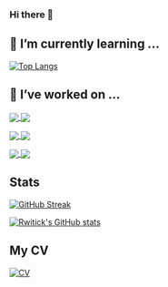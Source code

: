 ### Hi there 👋

## 🌱 I’m currently learning ... 

[![Top Langs](https://github-stats-barnacle.vercel.app/api/top-langs/?username=humble-barnacle001&langs_count=10&layout=compact&theme=dark&exclude_repo=udemy-basic-html-brad)](https://github-stats-barnacle.vercel.app)
  
## 🔭 I’ve worked on ...

<p>
  <a href="https://webapp-weather.netlify.app/">
  <img align="center" src="https://github-stats-barnacle.vercel.app/api/pin/?username=humble-barnacle001&repo=webapp-weather&theme=calm" />
  </a>
  <a href="https://svg-avatarify.vercel.app/">
    <img align="center" src="https://github-stats-barnacle.vercel.app/api/pin/?username=humble-barnacle001&repo=svg-avatarify&theme=calm" />
  </a>
</p>
<p>
  <a href="https://humble-barnacle001.github.io/simple-task-manager-web">
  <img align="center" src="https://github-stats-barnacle.vercel.app/api/pin/?username=humble-barnacle001&repo=simple-task-manager-web&theme=calm" />
  </a>
  <a href="https://analog-clock-dark.netlify.app/">
    <img align="center" src="https://github-stats-barnacle.vercel.app/api/pin/?username=humble-barnacle001&repo=dark-clock&theme=calm" />
  </a>
</p>
<p>
  <a href="https://assignment-tracker.vercel.app/">
  <img align="center" src="https://github-stats-barnacle.vercel.app/api/pin/?username=humble-barnacle001&repo=assignment-monitor&theme=calm" />
  </a>
  <a href="https://humble-barnacle001.github.io/uml-app">
    <img align="center" src="https://github-stats-barnacle.vercel.app/api/pin/?username=humble-barnacle001&repo=uml-app&theme=calm" />
  </a>
</p>


## Stats

[![GitHub Streak](https://github-readme-streak-stats.herokuapp.com?user=humble-barnacle001&theme=github-dark&date_format=M%20j%5B%2C%20Y%5D)](https://git.io/streak-stats)

<!-- ![Contribution Graph](https://github-readme-activity-graph.cyclic.app/graph?username=humble-barnacle001&bg_color=050F2C&color=00ADFE&line=149347&point=E1E8EB) -->

[![Rwitick's GitHub stats](https://github-stats-barnacle.vercel.app/api?username=humble-barnacle001&count_private=true&show_icons=true&bg_color=30,1352ff,904e95&icon_color=ef2&title_color=fff&text_color=fff)](https://github-stats-barnacle.vercel.app)

## My CV

[![CV](https://github-stats-barnacle.vercel.app/api/pin/?username=humble-barnacle001&repo=CV&theme=indian-flag)](https://humble-barnacle001.github.io/CV)


<!--
**humble-barnacle001/humble-barnacle001** is a ✨ _special_ ✨ repository because its `README.md` (this file) appears on your GitHub profile.

Here are some ideas to get you started:

- 🔭 I’m currently working on ...
- 🌱 I’m currently learning ...
- 👯 I’m looking to collaborate on ...
- 🤔 I’m looking for help with ...
- 💬 Ask me about ...
- 📫 How to reach me: ...
- 😄 Pronouns: ...
- ⚡ Fun fact: ...
-->

